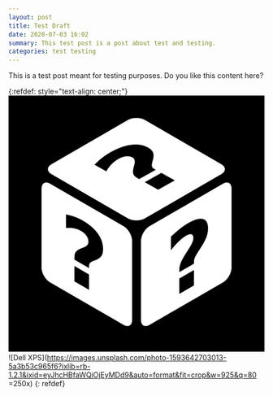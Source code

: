 ```yaml
---
layout: post
title: Test Draft
date: 2020-07-03 16:02
summary: This test post is a post about test and testing.
categories: test testing
---
```


This is a test post meant for testing purposes.
Do you like this content here?

{:refdef: style="text-align: center;"}
![](/_img/piserver/test.png)
![Dell XPS](https://images.unsplash.com/photo-1593642703013-5a3b53c965f6?ixlib=rb-1.2.1&ixid=eyJhcHBfaWQiOjEyMDd9&auto=format&fit=crop&w=925&q=80 =250x)
{: refdef}

